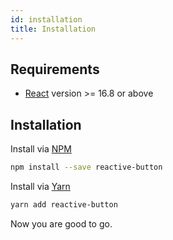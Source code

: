 ```yaml
---
id: installation
title: Installation
---
```


## Requirements

- [React](https://reactjs.org) version >= 16.8 or above

## Installation

Install via <a href="https://www.npmjs.com/package/reactive-button">NPM</a>
```sh
npm install --save reactive-button
```

Install via <a href="https://yarnpkg.com/package/reactive-button">Yarn</a>
```sh
yarn add reactive-button
```

Now you are good to go.
